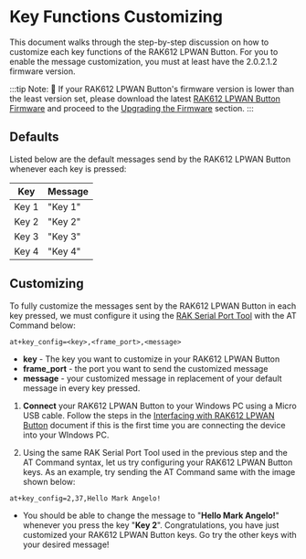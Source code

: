 # Key Functions Customizing

This document walks through the step-by-step discussion on how to customize each key functions of the RAK612 LPWAN Button. For you to enable the message customization, you must at least have the 2.0.2.1.2 firmware version. 

:::tip Note:
:pencil: If your RAK612 LPWAN Button's firmware version is lower than the least version set, please download the latest [RAK612 LPWAN Button Firmware](https://downloads.rakwireless.com/LoRa/RAK612-LoRaButton/Firmware/) and proceed to the [Upgrading the Firmware](upgrading-the-firmware.html) section.
:::

## Defaults

Listed below are the default messages send by the RAK612 LPWAN Button whenever each key is pressed:

| Key | Message | 
| ---- | ---- | 
| Key 1 | "Key 1" | 
| Key 2 | "Key 2" | 
| Key 3 | "Key 3" | 
| Key 4 | "Key 4" | 


## Customizing

To fully customize the messages sent by the RAK612 LPWAN Button in each key pressed, we must configure it using the [RAK Serial Port Tool](https://downloads.rakwireless.com/en/LoRa/Tools/RAK_SERIAL_PORT_TOOL_V1.2.1.zip) with the AT Command below:

```
at+key_config=<key>,<frame_port>,<message>
```

- **key** - The key you want to customize in your  RAK612 LPWAN Button
- **frame_port** - the port you want to send the customized message
- **message** - your customized message in replacement of your default message in every key pressed.

1. **Connect** your RAK612 LPWAN Button to your Windows PC using a Micro USB cable. Follow the steps in the [Interfacing with RAK612 LPWAN Button](interfacing-with-rak612.html) document if this is the first time you are connecting the device into your WIndows PC. 

2. Using the same RAK Serial Port Tool used in the previous step and the AT Command syntax, let us try configuring your RAK612 LPWAN Button keys. As an example, try sending the AT Command same with the image shown below:

```
at+key_config=2,37,Hello Mark Angelo!
```

<rk-img
  src="/assets/images/quick-start-guide/rak612/key-function-customizing/at-command.png"
  width="60%"
  figure-number="1"
  caption="Configuring Each button"
/>

* You should be able to change the message to "**Hello Mark Angelo!**" whenever you press the key "**Key 2**". Congratulations, you have just customized your RAK612 LPWAN Button keys. Go try the other keys with your desired message!

